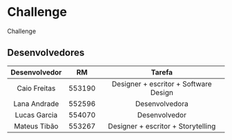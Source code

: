 # Challenge
Challenge

## Desenvolvedores

Desenvolvedor | RM | Tarefa
:-----------: | :------: | :------:
Caio Freitas  | 553190 | Designer + escritor + Software Design
Lana Andrade  | 552596 | Desenvolvedora
Lucas Garcia  | 554070 | Desenvolvedor
Mateus Tibão  | 553267 | Designer + escritor + Storytelling
